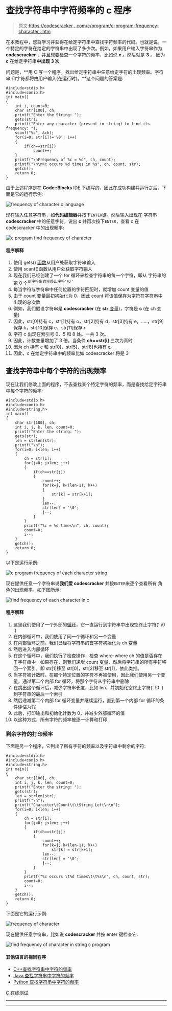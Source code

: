 # 查找字符串中字符频率的 c 程序

> 原文:[https://codescracker . com/c/program/c-program-frequency-character . htm](https://codescracker.com/c/program/c-program-frequency-character.htm)

在本教程中，您将学习并获得在给定字符串中查找字符频率的代码。也就是说，一个特定的字符在给定的字符串中出现了多少次。例如，如果用户输入字符串作为 **codescracker** ，并且想要检查一个字符的频率，比如说 **c** 。然后就是 **3** 。 因为 **c** 在给定字符串**中出现 3 次**

问题是，**用 C 写一个程序，找出给定字符串中任意给定字符的出现频率。字符串 和字符都将由用户输入(在运行时)。**这个问题的答案是:

```
#include<stdio.h>
#include<conio.h>
int main()
{
    int i, count=0;
    char str[100], ch;
    printf("Enter the String: ");
    gets(str);
    printf("Enter any character (present in string) to find its frequency: ");
    scanf("%c", &ch);
    for(i=0; str[i]!='\0'; i++)
    {
        if(ch==str[i])
            count++;
    }
    printf("\nFrequency of %c = %d", ch, count);
    printf("\n\n%c occurs %d times in %s", ch, count, str);
    getch();
    return 0;
}
```

由于上述程序是在 **Code::Blocks** IDE 下编写的，因此在成功构建并运行之后，下面是它的运行示例:

![frequency of character c language](../Images/dcf68d685cdadaa76819164ed568d4aa.png)

现在输入任意字符串，如**代码编辑器**并按下`ENTER`键。然后输入出现在 字符串 **codescracker** 中的任意字符，说出 **c** 并再次按下`ENTER`，查看 c 在 codescracker 中的出现频率:

![c program find frequency of character](../Images/1ef9104691b608018412da24058ad4c3.png)

#### 程序解释

1.  使用 gets() [函数](/c/c-functions.htm)从用户处获取字符串输入
2.  使用 scanf()函数从用户处获取字符输入
3.  现在我们已经创建了一个 for 循环来检查字符串的每一个字符，即从 字符串的第 0 个<sup>到字符串的空终止字符' \0 '</sup>
4.  每当字符与字符串中任何位置的字符匹配时，就增加 count 变量的值
5.  由于 count 变量最初初始化为 0，因此 count 将该值保存为字符在字符串中出现的总次数
6.  例如，我们假设字符串是 **codescracker** (在 **str** [变量](/c/c-variables.htm))，字符是 **c** (在 ch 变量)
7.  因此，str[0]持有 c，str[1]持有 o，str[2]持有 d，str[3]持有 e，.....，str[9]保存 k，str[10]保存 e，str[11]保存 r
8.  字符 c 出现在索引号 0、5 和 8 处。一共 3 次。
9.  因此，计数变量增加了 3 倍。当条件 **ch==str[i]** 三次为真时
10.  因为 ch 持有 c 和 str[0]，str[5]，str[8]也持有 c。
11.  因此，c 在给定字符串中的频率比如 codescracker 将是 3

## 查找字符串中每个字符的出现频率

现在让我们修改上面的程序，不去查找某个特定字符的频率，而是查找给定字符串中每个字符的频率:

```
#include<stdio.h>
#include<conio.h>
#include<string.h>
int main()
{
    char str[100], ch;
    int i, j, k, len, count=0;
    printf("Enter the string: ");
    gets(str);
    len = strlen(str);
    printf("\n");
    for(i=0; i<len; i++)
    {
        ch = str[i];
        for(j=0; j<len; j++)
        {
            if(ch==str[j])
            {
                count++;
                for(k=j; k<(len-1); k++)
                {
                    str[k] = str[k+1];
                }
                len--;
                str[len] = '\0';
                j--;
            }
        }
        printf("%c = %d times\n", ch, count);
        count=0;
        i--;
    }
	getch();
	return 0;
}
```

以下是运行示例:

![c program frequency of each character string](../Images/4657c24ad54828f1af303425306258a6.png)

现在提供任意一个字符串说**我们爱 codescracker** 并按`ENTER`来逐个查看所有 角色的出现频率，如下图所示:

![find frequency of each character in c](../Images/3e2c537f73a4da43d79b21c4d95a37da.png)

#### 程序解释

1.  这里我们使用了一个外部的[循环](/c/c-loops.htm)，它一直运行到字符串中出现空终止字符(' \0 ')
2.  在内部循环中，我们使用了同一个循环和另一个变量
3.  在内部循环之前，我们已经将字符串的首字符初始化为 ch 变量
4.  然后进入内部循环
5.  在这个循环中，我们执行了检查操作，检查 where-where ch 的值是否存在于字符串中，如果存在，则我们递增 count 变量，然后将字符串的所有字符移回一个索引，即 str[1]移至 str[0]，str[2]移至 str[1]，依此类推。
6.  当字符被计数时，在那个特定位置的字符不再被使用，因此我们使用另一个变量，通过第二个内部 for 循环，将那个字符从字符串中删除
7.  在跳出这个循环后，减少字符串长度，比如 len，并初始化空终止字符(' \0 ')到字符串的最后一个索引
8.  然后递减第二个内部 for 循环变量并继续运行，直到第一个内部 for 循环的条件评估为假
9.  此后，打印输出和初始化计数为 0，并减少外部循环的值
10.  以这种方式，所有字符的频率被逐一计算和打印

### 剩余字符的打印频率

下面是另一个程序，它列出了所有字符的频率以及字符串中剩余的字符:

```
#include<stdio.h>
#include<conio.h>
#include<string.h>
int main()
{
    char str[100], ch;
    int i, j, k, len, count=0;
    printf("Enter the string: ");
    gets(str);
    len = strlen(str);
    printf("\n");
    printf("Character\tCount\t\tString Left\n\n");
    for(i=0; i<len; i++)
    {
        ch = str[i];
        for(j=0; j<len; j++)
        {
            if(ch==str[j])
            {
                count++;
                for(k=j; k<(len-1); k++)
                    str[k] = str[k+1];
                len--;
                str[len] = '\0';
                j--;
            }
        }
        printf("%c occurs \t%d times\t\t%s\n", ch, count, str);
        count=0;
        i--;
    }
    getch();
    return 0;
}
```

下面是它的运行示例:

![frequency of character](../Images/e39f1b048a003fdcc59c3abd687e8b1c.png)

现在提供任意字符串，比如说 **codescracker** 并按 enter 键检查它:

![find frequency of character in string c program](../Images/845485790c024bf23b676ccfffa73106.png)

#### 其他语言的相同程序

*   [C++查找字符串中字符的频率](/cpp/program/cpp-program-frequency-character.htm)
*   [Java 查找字符串中字符的频率](/java/program/java-program-find-frequency-of-character.htm)
*   [Python 查找字符串中字符的频率](/python/program/python-program-count-character-in-string.htm)

[C 在线测试](/exam/showtest.php?subid=2)

* * *

* * *